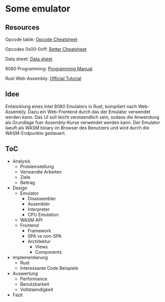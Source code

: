 # Some emulator

## Resources

Opcode table:
[Opcode Cheatsheet](https://tobiasvl.github.io/optable/intel-8080/classic)

Opcodes 0x00-0xff:
[Better Cheatsheet](http://www.emulator101.com/reference/8080-by-opcode.html)

Data sheet:
[Data sheet](https://altairclone.com/downloads/manuals/8080%20Data%20Sheet.pdf)

8080 Programming:
[Programming Manual](https://altairclone.com/downloads/manuals/8080%20Programmers%20Manual.pdf)

Rust Web-Assembly:
[Official Tutorial](https://rustwasm.github.io/docs/book/)

## Idee

Entwicklung eines Intel 8080 Emulators in Rust, kompiliert nach Web-Assembly. Dazu ein Web-Frontend durch das der Emulator verwendet werden kann. Das UI soll leicht verstaendlich sein, sodass die Anwendung als Grundlage fuer Assembly-Kurse verwendet werden kann. Der Emulator laeuft als WASM binary im Browser des Benutzers und wird durch die WASM-Endpunkte gesteuert.

## ToC

* Analysis
  * Problemstellung
  * Verwandte Arbeiten
  * Ziele
  * Beitrag
* Design
  * Emulator
    * Disassembler
    * Assembler
    * Interpreter
    * CPU Emulation
  * WASM API
  * Frontend
    * Framework
    * SPA vs non-SPA
    * Architektur
      * Views
      * Components
* Implementierung
  * Rust
  * Interessante Code Beispiele
* Auswertung
  * Performance
  * Benutzbarkeit
  * Vollstaendigkeit
* Fazit
